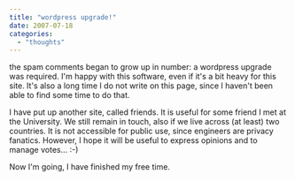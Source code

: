 ```yaml
---
title: "wordpress upgrade!"
date: 2007-07-18
categories: 
  - "thoughts"
---
```


the spam comments began to grow up in number: a wordpress upgrade was required. I'm happy with this software, even if it's a bit heavy for this site. It's also a long time I do not write on this page, since I haven't been able to find some time to do that.

I have put up another site, called friends. It is useful for some friend I met at the University. We still remain in touch, also if we live across (at least) two countries. It is not accessible for public use, since engineers are privacy fanatics. However, I hope it will be useful to express opinions and to manage votes... :-)

Now I'm going, I have finished my free time.
